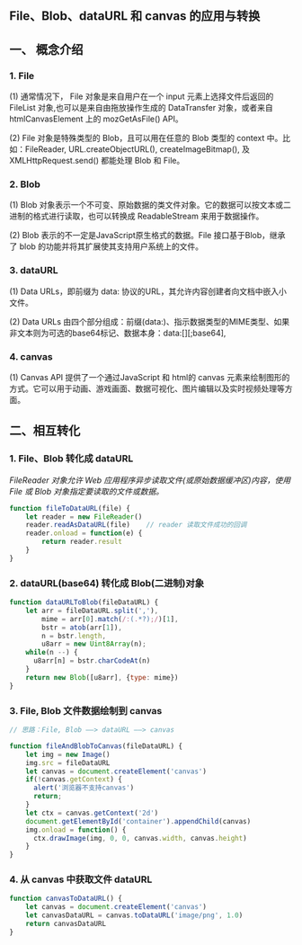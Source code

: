 ## File、Blob、dataURL 和 canvas 的应用与转换

## **一、 概念介绍** 

### **1. File**

(1) 通常情况下， File 对象是来自用户在一个 input 元素上选择文件后返回的 FileList 对象,也可以是来自由拖放操作生成的 DataTransfer 对象，或者来自 htmlCanvasElement 上的 mozGetAsFile() API。

(2) File 对象是特殊类型的 Blob，且可以用在任意的 Blob 类型的 context 中。比如：FileReader, URL.createObjectURL(), createImageBitmap(), 及 XMLHttpRequest.send() 都能处理 Blob 和 File。

### **2. Blob**

(1) Blob 对象表示一个不可变、原始数据的类文件对象。它的数据可以按文本或二进制的格式进行读取，也可以转换成 ReadableStream 来用于数据操作。

(2) Blob 表示的不一定是JavaScript原生格式的数据。File 接口基于Blob，继承了 blob 的功能并将其扩展使其支持用户系统上的文件。

### **3. dataURL**

(1) Data URLs，即前缀为 data: 协议的URL，其允许内容创建者向文档中嵌入小文件。

(2) Data URLs 由四个部分组成：前缀(data:)、指示数据类型的MIME类型、如果非文本则为可选的base64标记、数据本身：data:[][;base64],

### 4. canvas

(1) Canvas API 提供了一个通过JavaScript 和 html的 canvas 元素来绘制图形的方式。它可以用于动画、游戏画面、数据可视化、图片编辑以及实时视频处理等方面。

## **二、相互转化**

### **1. File、Blob 转化成 dataURL**

*FileReader 对象允许 Web 应用程序异步读取文件(或原始数据缓冲区)内容，使用 File 或 Blob 对象指定要读取的文件或数据。*

```javascript
function fileToDataURL(file) {    
    let reader = new FileReader()    
    reader.readAsDataURL(file)    // reader 读取文件成功的回调    
    reader.onload = function(e) {      
        return reader.result    
    }
}
```



### **2. dataURL(base64) 转化成 Blob(二进制)对象**

```javascript
function dataURLToBlob(fileDataURL) {
    let arr = fileDataURL.split(','),
        mime = arr[0].match(/:(.*?);/)[1],
        bstr = atob(arr[1]),
        n = bstr.length,
        u8arr = new Uint8Array(n);
    while(n --) {
      u8arr[n] = bstr.charCodeAt(n)
    }
    return new Blob([u8arr], {type: mime})
}
```



### **3. File, Blob 文件数据绘制到 canvas**

```javascript
// 思路：File, Blob ——> dataURL ——> canvas

function fileAndBlobToCanvas(fileDataURL) {
    let img = new Image()
    img.src = fileDataURL
    let canvas = document.createElement('canvas')
    if(!canvas.getContext) {
      alert('浏览器不支持canvas')
      return;
    }
    let ctx = canvas.getContext('2d')
    document.getElementById('container').appendChild(canvas)
    img.onload = function() {
      ctx.drawImage(img, 0, 0, canvas.width, canvas.height)
    }
}
```



### **4. 从 canvas 中获取文件 dataURL**

```javascript
function canvasToDataURL() {
    let canvas = document.createElement('canvas')
    let canvasDataURL = canvas.toDataURL('image/png', 1.0)
    return canvasDataURL
}
```